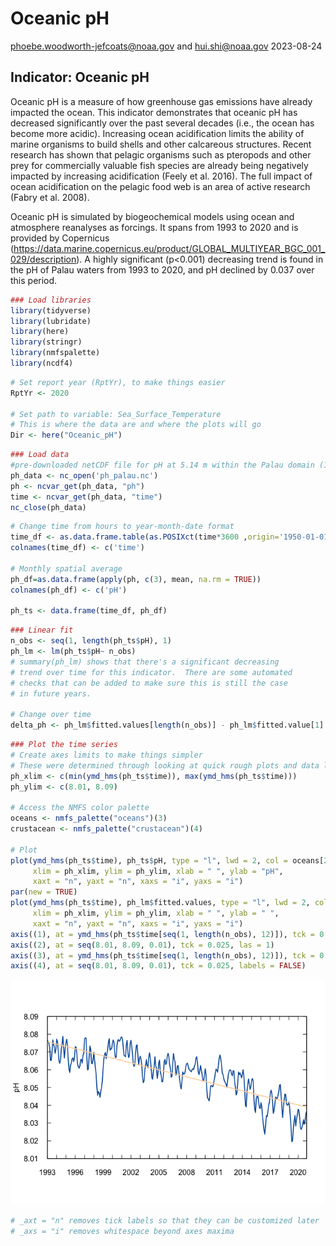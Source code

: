 Oceanic pH
================
<phoebe.woodworth-jefcoats@noaa.gov> and <hui.shi@noaa.gov>
2023-08-24

## **Indicator: Oceanic pH**

Oceanic pH is a measure of how greenhouse gas emissions have already
impacted the ocean. This indicator demonstrates that oceanic pH has
decreased significantly over the past several decades (i.e., the ocean
has become more acidic). Increasing ocean acidification limits the
ability of marine organisms to build shells and other calcareous
structures. Recent research has shown that pelagic organisms such as
pteropods and other prey for commercially valuable fish species are
already being negatively impacted by increasing acidification (Feely et
al. 2016). The full impact of ocean acidification on the pelagic food
web is an area of active research (Fabry et al. 2008).

Oceanic pH is simulated by biogeochemical models using ocean and
atmosphere reanalyses as forcings. It spans from 1993 to 2020 and is
provided by Copernicus
(<https://data.marine.copernicus.eu/product/GLOBAL_MULTIYEAR_BGC_001_029/description>).
A highly significant (p\<0.001) decreasing trend is found in the pH of
Palau waters from 1993 to 2020, and pH declined by 0.037 over this
period.

``` r
### Load libraries
library(tidyverse)
library(lubridate)
library(here)
library(stringr)
library(nmfspalette)
library(ncdf4) 
```

``` r
# Set report year (RptYr), to make things easier
RptYr <- 2020

# Set path to variable: Sea_Surface_Temperature
# This is where the data are and where the plots will go
Dir <- here("Oceanic_pH")
```

``` r
### Load data
#pre-downloaded netCDF file for pH at 5.14 m within the Palau domain (1,5-11.75N,129.5-137W)
ph_data <- nc_open('ph_palau.nc')
ph <- ncvar_get(ph_data, "ph")
time <- ncvar_get(ph_data, "time")
nc_close(ph_data) 
```

``` r
# Change time from hours to year-month-date format
time_df <- as.data.frame.table(as.POSIXct(time*3600 ,origin='1950-01-01 00:00'))[2]#['Freq']
colnames(time_df) <- c('time')

# Monthly spatial average
ph_df=as.data.frame(apply(ph, c(3), mean, na.rm = TRUE))
colnames(ph_df) <- c('pH')

ph_ts <- data.frame(time_df, ph_df)
```

``` r
### Linear fit
n_obs <- seq(1, length(ph_ts$pH), 1)
ph_lm <- lm(ph_ts$pH~ n_obs)
# summary(ph_lm) shows that there's a significant decreasing
# trend over time for this indicator.  There are some automated
# checks that can be added to make sure this is still the case
# in future years.

# Change over time
delta_ph <- ph_lm$fitted.values[length(n_obs)] - ph_lm$fitted.value[1]
```

``` r
### Plot the time series
# Create axes limits to make things simpler
# These were determined through looking at quick rough plots and data limits
ph_xlim <- c(min(ymd_hms(ph_ts$time)), max(ymd_hms(ph_ts$time)))
ph_ylim <- c(8.01, 8.09)

# Access the NMFS color palette
oceans <- nmfs_palette("oceans")(3)
crustacean <- nmfs_palette("crustacean")(4)

# Plot
plot(ymd_hms(ph_ts$time), ph_ts$pH, type = "l", lwd = 2, col = oceans[2], 
     xlim = ph_xlim, ylim = ph_ylim, xlab = " ", ylab = "pH",
     xaxt = "n", yaxt = "n", xaxs = "i", yaxs = "i")
par(new = TRUE)
plot(ymd_hms(ph_ts$time), ph_lm$fitted.values, type = "l", lwd = 2, col = crustacean[1], 
     xlim = ph_xlim, ylim = ph_ylim, xlab = " ", ylab = " ",
     xaxt = "n", yaxt = "n", xaxs = "i", yaxs = "i")
axis((1), at = ymd_hms(ph_ts$time[seq(1, length(n_obs), 12)]), tck = 0.025, labels = year(make_date(seq(1993, RptYr, 1))))
axis((2), at = seq(8.01, 8.09, 0.01), tck = 0.025, las = 1)
axis((3), at = ymd_hms(ph_ts$time[seq(1, length(n_obs), 12)]), tck = 0.025, labels = FALSE)
axis((4), at = seq(8.01, 8.09, 0.01), tck = 0.025, labels = FALSE)
```

![](03-Oceanic_pH_files/figure-gfm/unnamed-chunk-6-1.png)<!-- -->

``` r
# _axt = "n" removes tick labels so that they can be customized later 
# _axs = "i" removes whitespace beyond axes maxima
```
